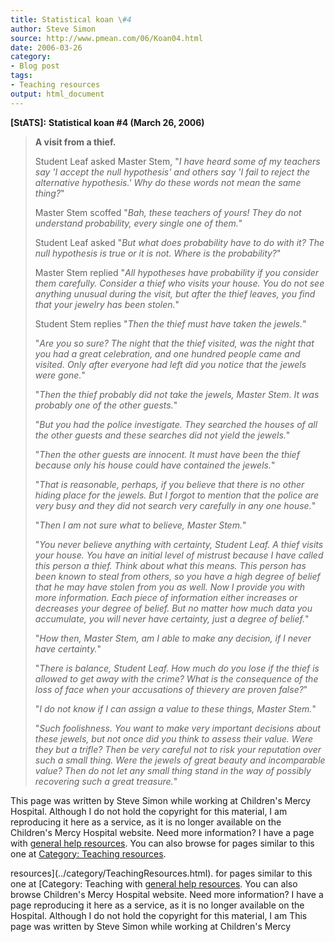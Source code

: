 ```yaml
---
title: Statistical koan \#4
author: Steve Simon
source: http://www.pmean.com/06/Koan04.html
date: 2006-03-26
category:
- Blog post
tags:
- Teaching resources
output: html_document
---
```

**[StATS]:** **Statistical koan \#4 (March 26,
2006)**

> **A visit from a thief.**
>
> Student Leaf asked Master Stem, \"*I have heard some of my teachers
> say \'I accept the null hypothesis\' and others say \'I fail to reject
> the alternative hypothesis.\' Why do these words not mean the same
> thing?*\"
>
> Master Stem scoffed \"*Bah, these teachers of yours! They do not
> understand probability, every single one of them.*\"
>
> Student Leaf asked \"*But what does probability have to do with it?
> The null hypothesis is true or it is not. Where is the probability?*\"
>
> Master Stem replied \"*All hypotheses have probability if you consider
> them carefully. Consider a thief who visits your house. You do not see
> anything unusual during the visit, but after the thief leaves, you
> find that your jewelry has been stolen.*\"
>
> Student Stem replies \"*Then the thief must have taken the jewels.*\"
>
> \"*Are you so sure? The night that the thief visited, was the night
> that you had a great celebration, and one hundred people came and
> visited. Only after everyone had left did you notice that the jewels
> were gone.*\"
>
> \"*Then the thief probably did not take the jewels, Master Stem. It
> was probably one of the other guests.*\"
>
> \"*But you had the police investigate. They searched the houses of all
> the other guests and these searches did not yield the jewels.*\"
>
> \"*Then the other guests are innocent. It must have been the thief
> because only his house could have contained the jewels.*\"
>
> \"*That is reasonable, perhaps, if you believe that there is no other
> hiding place for the jewels. But I forgot to mention that the police
> are very busy and they did not search very carefully in any one
> house.*\"
>
> \"*Then I am not sure what to believe, Master Stem.*\"
>
> \"*You never believe anything with certainty, Student Leaf. A thief
> visits your house. You have an initial level of mistrust because I
> have called this person a thief. Think about what this means. This
> person has been known to steal from others, so you have a high degree
> of belief that he may have stolen from you as well. Now I provide you
> with more information. Each piece of information either increases or
> decreases your degree of belief. But no matter how much data you
> accumulate, you will never have certainty, just a degree of belief.*\"
>
> \"*How then, Master Stem, am I able to make any decision, if I never
> have certainty.*\"
>
> \"*There is balance, Student Leaf. How much do you lose if the thief
> is allowed to get away with the crime? What is the consequence of the
> loss of face when your accusations of thievery are proven false?*\"
>
> \"*I do not know if I can assign a value to these things, Master
> Stem.*\"
>
> \"*Such foolishness. You want to make very important decisions about
> these jewels, but not once did you think to assess their value. Were
> they but a trifle? Then be very careful not to risk your reputation
> over such a small thing. Were the jewels of great beauty and
> incomparable value? Then do not let any small thing stand in the way
> of possibly recovering such a great treasure.*\"

This page was written by Steve Simon while working at Children\'s Mercy
Hospital. Although I do not hold the copyright for this material, I am
reproducing it here as a service, as it is no longer available on the
Children\'s Mercy Hospital website. Need more information? I have a page
with [general help resources](../GeneralHelp.html). You can also browse
for pages similar to this one at [Category: Teaching
resources](../category/TeachingResources.html).
<!---More--->
resources](../category/TeachingResources.html).
for pages similar to this one at [Category: Teaching
with [general help resources](../GeneralHelp.html). You can also browse
Children\'s Mercy Hospital website. Need more information? I have a page
reproducing it here as a service, as it is no longer available on the
Hospital. Although I do not hold the copyright for this material, I am
This page was written by Steve Simon while working at Children\'s Mercy

<!---Do not use
**[StATS]:** **Statistical koan \#4 (March 26,
This page was written by Steve Simon while working at Children\'s Mercy
Hospital. Although I do not hold the copyright for this material, I am
reproducing it here as a service, as it is no longer available on the
Children\'s Mercy Hospital website. Need more information? I have a page
with [general help resources](../GeneralHelp.html). You can also browse
for pages similar to this one at [Category: Teaching
resources](../category/TeachingResources.html).
--->


